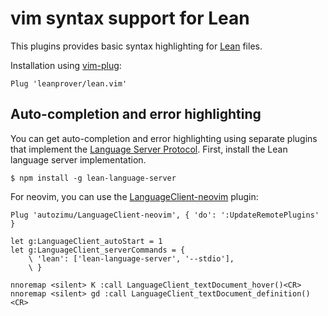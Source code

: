 # vim syntax support for Lean

This plugins provides basic syntax highlighting for [Lean](https://leanprover.github.io/) files.

Installation using [vim-plug](https://github.com/junegunn/vim-plug):
```vim
Plug 'leanprover/lean.vim'
```

## Auto-completion and error highlighting

You can get auto-completion and error highlighting using separate plugins that implement the [Language Server Protocol](https://github.com/Microsoft/language-server-protocol).  First, install the Lean language server implementation.  

```
$ npm install -g lean-language-server
```

For neovim, you can use the [LanguageClient-neovim](https://github.com/autozimu/LanguageClient-neovim) plugin:
```vim
Plug 'autozimu/LanguageClient-neovim', { 'do': ':UpdateRemotePlugins' }

let g:LanguageClient_autoStart = 1
let g:LanguageClient_serverCommands = {
    \ 'lean': ['lean-language-server', '--stdio'],
    \ }

nnoremap <silent> K :call LanguageClient_textDocument_hover()<CR>
nnoremap <silent> gd :call LanguageClient_textDocument_definition()<CR>
```
